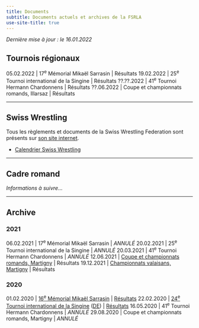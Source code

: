 ```yaml
---
title: Documents
subtitle: Documents actuels et archives de la FSRLA
use-site-title: true
---
```


_Dernière mise à jour : le 16.01.2022_

## Tournois régionaux

05.02.2022 | 17<sup>e</sup> Mémorial Mikaël Sarrasin | Résultats
19.02.2022 | 25<sup>e</sup> Tournoi international de la Singine | Résultats
??.??.2022 | 41<sup>e</sup> Tournoi Hermann Chardonnens | Résultats
??.06.2022 | Coupe et championnats romands, Illarsaz | Résultats

* * *

## Swiss Wrestling

Tous les règlements et documents de la Swiss Wrestling Federation sont présents sur [son site internet](https://swisswrestling.ch/manual_fr).

- [Calendrier Swiss Wrestling](https://swisswrestling.ch/calendar)
<a name="cadre"></a> <!--- anchor for cadre romand, a bit higher because of the big header --->

* * *

## Cadre romand

*Informations à suivre...*

* * *

## Archive

### 2021

06.02.2021 | 17<sup>e</sup> Mémorial Mikaël Sarrasin | *ANNULÉ*
20.02.2021 | 25<sup>e</sup> Tournoi international de la Singine | *ANNULÉ*
20.03.2021 | 41<sup>e</sup> Tournoi Hermann Chardonnens | *ANNULÉ*
12.06.2021 | [Coupe et championnats romands, Martigny](/docs/2021/2021-06-12-championnats-romands.pdf) | Résultats
19.12.2021 | [Championnats valaisans, Martigny](/docs/2021/2021-12-19-championnats-valaisans.pdf) | Résultats

### 2020

01.02.2020 | [16<sup>e</sup> Mémorial Mikaël Sarrasin](/docs/2020/2020-02-01-mikael-sarrasin.pdf) | [Résultats](/docs/2020/2020-02-01-mikael-sarrasin-resultats.pdf)
22.02.2020 | [24<sup>e</sup> Tournoi international de la Singine](/docs/2020/2020-02-22-sense-fr.pdf) ([DE](/docs/2020/2020-02-22-sense-de.pdf)) | [Résultats](/docs/2020/2020-02-22-sense-resultats.pdf)
16.05.2020 | 41<sup>e</sup> Tournoi Hermann Chardonnens | *ANNULÉ*
29.08.2020 | Coupe et championnats romands, Martigny | *ANNULÉ*

